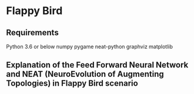# Flappy Bird

## Requirements

Python 3.6 or below
numpy
pygame
neat-python
graphviz
matplotlib

## Explanation of the Feed Forward Neural Network and NEAT (NeuroEvolution of Augmenting Topologies) in Flappy Bird scenario
